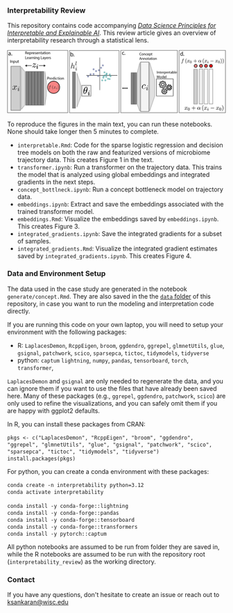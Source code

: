 
### Interpretability Review

This repository contains code accompanying [_Data Science Principles for Interpretable and Explainable AI_](https://arxiv.org/abs/2405.10552). This review article gives an overview of
interpretability research through a statistical lens.

![Summary of XAI Techniques](data/xai-summary.png)

To reproduce the figures in the main text,
you can run these notebooks. None should take longer then 5 minutes to complete.

* `interpretable.Rmd`: Code for the sparse logistic regression and decision tree models on both the raw and featurized versions of microbiome trajectory data. This creates Figure 1 in the text.
* `transformer.ipynb`: Run a transformer on the trajectory data. This trains the model that is analyzed using global embeddings and integrated gradients in the next steps.
* `concept_bottlneck.ipynb`: Run a concept bottleneck model on trajectory data.
* `embeddings.ipynb`: Extract and save the embeddings associated with the trained transformer model.
* `embeddings.Rmd`: Visualize the embeddings saved by `embeddings.ipynb`. This creates Figure 3. 
* `integrated_gradients.ipynb`: Save the integrated gradients for a subset of samples.
* `integrated_gradients.Rmd`: Visualize the integrated gradient estimates saved by `integrated_gradients.ipynb`. This creates Figure 4.

### Data and Environment Setup

The data used in the case study are generated in the notebook
`generate/concept.Rmd`. They are also saved in the the [`data`
folder](https://github.com/krisrs1128/interpretability_review/tree/main/data) of
this repository, in case you want to run the modeling and interpretation code
directly.

If you are running this code on your own laptop, you will need to setup your
environment with the following packages:

* R: `LaplacesDemon`, `RcppEigen`, `broom`, `ggdendro`, `ggrepel`, `glmnetUtils`, `glue`, `gsignal`, `patchwork`, `scico`, `sparsepca`, `tictoc`, `tidymodels`, `tidyverse`
* python: `captum` `lightning`, `numpy`, `pandas`, `tensorboard`, `torch`, `transformer`, 

`LaplacesDemon` and `gsignal` are only needed to regenerate the data, and you
can ignore them if you want to use the files that have already been saved here.
Many of these packages (e.g., `ggrepel`, `ggdendro`, `patchwork`, `scico`) are
only used to refine the visualizations, and you can safely omit them if you are
happy with ggplot2 defaults.

In R, you can install these packages from CRAN:
```
pkgs <- c("LaplacesDemon", "RcppEigen", "broom", "ggdendro", "ggrepel", "glmnetUtils", "glue", "gsignal", "patchwork", "scico", "sparsepca", "tictoc", "tidymodels", "tidyverse")
install.packages(pkgs)
```

For python, you can create a conda environment with these packages:

```
conda create -n interpretability python=3.12
conda activate interpretability

conda install -y conda-forge::lightning
conda install -y conda-forge::pandas
conda install -y conda-forge::tensorboard
conda install -y conda-forge::transformers
conda install -y pytorch::captum
```

All python notebooks are assumed to be run from folder they are saved in, while
the R notebooks are assumed to be run with the repository root
(`interpretability_review`) as the working directory.

### Contact

If you have any questions, don't hesitate to create an issue or reach out to
[ksankaran@wisc.edu](mailto:ksankaran@wisc.edu)
